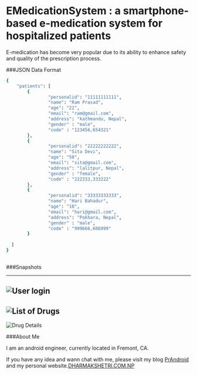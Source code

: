 # EMedicationSystem : a smartphone-based e-medication system for hospitalized patients

E-medication has become very popular due to its ability to enhance safety and quality of
the prescription process.

###JSON Data Format
```sh
{
    "patients": [
        {
                "personalid": "11111111111",
                "name": "Ram Prasad",
				"age": "22",
                "email": "ram@gmail.com",
                "address": "kathmandu, Nepal",
                "gender" : "male",
                "code" : "123456,654321"
        },
		{
                "personalid": "22222222222",
                "name": "Sita Devi",
				"age": "50",
                "email": "sita@gmail.com",
                "address": "lalitpur, Nepal",
                "gender" : "female",
                "code" : "222333,333222"
        },
		{
                "personalid": "33333333333",
                "name": "Hari Bahadur",
				"age": "10",
                "email": "hari@gmail.com",
                "address": "Pokhara, Nepal",
                "gender" : "male",
                "code" : "999666,666999"
        }
        
  ]
}
                                                            
 ```
 
 
 
###Snapshots

--- 
![User login](http://dharmakshetri.com.np/img/ems/device-2016-11-30-053314.png)
---
![List of Drugs](http://dharmakshetri.com.np/img/ems/device-2016-11-30-053612.png)
---
![Drug Details](http://dharmakshetri.com.np/img/ems/device-2016-11-30-053639.png)

###About Me

I am an android engineer, currently located in Fremont, CA.

If you have any idea and wann chat with me, please visit my blog [PrAndroid](http://www.prandroid.com) and my personal website.[DHARMAKSHETRI.COM.NP](http://dharmakshetri.com.np/)
